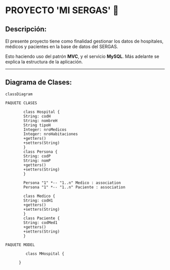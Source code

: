 # PROYECTO 'MI SERGAS' :briefcase:

## Descripción:

El presente proyecto tiene como finalidad gestionar los datos de hospitales, médicos y pacientes en la base de datos del SERGAS.

Esto haciendo uso del patrón **MVC**, y el servicio **MySQL**. Más adelante se explica la estructura de la aplicación.

---
## Diagrama de Clases:

```mermaid
classDiagram

PAQUETE CLASES

        class Hospital {
        String: codH
        String: nombreH
        String tipoH
        Integer: nroMedicos
        Integer: nroHabitaciones
        +getters()
        +setters(String)
        }
        class Persona {
        String: codP
        String: nomP
        +getters()
        +setters(String)
        }
        
        Persona "1" *-- "1..n" Medico : association
        Persona "1" *-- "1..n" Paciente : association
        
        class Medico {
        String: codH1
        +getters()
        +setters(String)
        }
        class Paciente {
        String: codMed1
        +getters()
        +setters(String)
        }
        
PAQUETE MODEL
        
         class MHospital {
 
      }
        
```
